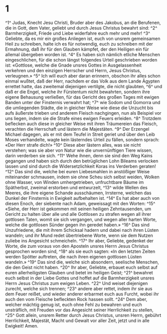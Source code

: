 # 1 
^1^ Judas, Knecht Jesu Christi, Bruder aber des Jakobus, an die Berufenen, die in Gott, dem Vater, geliebt und durch Jesus Christus bewahrt sind: ^2^ Barmherzigkeit, Friede und Liebe widerfahre euch mehr und mehr! ^3^ Geliebte, da es mir ein großes Anliegen ist, euch von unsrem gemeinsamen Heil zu schreiben, halte ich es für notwendig, euch zu schreiben mit der Ermahnung, daß ihr für den Glauben kämpfet, der den Heiligen ein für allemal übergeben worden ist. ^4^ Es haben sich nämlich etliche Menschen eingeschlichen, für die schon längst folgendes Urteil geschrieben worden ist: «Gottlose, welche die Gnade unsres Gottes in Ausgelassenheit verkehren und den einzigen Herrscher und Herrn, Jesus Christus, verleugnen.» ^5^ Ich will euch aber daran erinnern, obschon ihr alles schon einmal wußtet, daß der Herr, nachdem er das Volk aus dem Lande Ägypten errettet hatte, das zweitemal diejenigen vertilgte, die nicht glaubten, ^6^ und daß er die Engel, welche ihr Fürstentum nicht bewahrten, sondern ihre eigene Behausung verließen, für das Gericht des großen Tages mit ewigen Banden unter der Finsternis verwahrt hat; ^7^ wie Sodom und Gomorra und die umliegenden Städte, die in gleicher Weise wie diese die Unzucht bis aufs äußerste trieben und anderem Fleisch nachgingen, nun als Beispiel vor uns liegen, indem sie die Strafe eines ewigen Feuers erleiden. ^8^ Trotzdem beflecken auch diese in gleicher Weise mit ihren Träumereien das Fleisch, verachten die Herrschaft und lästern die Majestäten. ^9^ Der Erzengel Michael dagegen, als er mit dem Teufel in Streit geriet und über den Leib Moses verhandelte, wagte kein lästerndes Urteil zu fällen, sondern sprach: «Der Herr strafe dich!» ^10^ Diese aber lästern alles, was sie nicht verstehen; was sie aber von Natur wie die unvernünftigen Tiere wissen, darin verderben sie sich. ^11^ Wehe ihnen, denn sie sind den Weg Kains gegangen und haben sich durch den betrüglichen Lohn Bileams verlocken lassen und sind durch die Widersetzlichkeit Koras ins Verderben geraten! ^12^ Das sind die, welche bei euren Liebesmahlen in anstößiger Weise miteinander schmausen, indem sie ohne Scheu sich selbst weiden, Wolken ohne Wasser, von Winden umhergetrieben, unfruchtbare Bäume im Spätherbst, zweimal erstorben und entwurzelt, ^13^ wilde Wellen des Meeres, die ihre eigene Schande ausschäumen, Irrsterne, welchen das Dunkel der Finsternis in Ewigkeit aufbehalten ist. ^14^ Es hat aber auch von diesen Enoch, der siebente nach Adam, geweissagt mit den Worten: ^15^ «Siehe, der Herr ist gekommen mit seinen heiligen Zehntausenden, um Gericht zu halten über alle und alle Gottlosen zu strafen wegen all ihrer gottlosen Taten, womit sie sich vergangen, und wegen aller harten Worte, welche die gottlosen Sünder gegen ihn geredet haben.» ^16^ Das sind Unzufriedene, die mit ihrem Schicksal hadern und dabei nach ihren Lüsten wandeln; und ihr Mund redet übertriebene Worte, wenn sie dem Nutzen zuliebe ins Angesicht schmeicheln. ^17^ Ihr aber, Geliebte, gedenket der Worte, die zum voraus von den Aposteln unsres Herrn Jesus Christus gesprochen worden sind, ^18^ als sie euch sagten: «In den letzten Zeiten werden Spötter auftreten, die nach ihren eigenen gottlosen Lüsten wandeln.» ^19^ Das sind die, welche sich absondern, seelische Menschen, die den Geist nicht haben. ^20^ Ihr aber, Geliebte, erbauet euch selbst auf euren allerheiligsten Glauben und betet im heiligen Geist; ^21^ bewahret euch selbst in der Liebe Gottes und hoffet auf die Barmherzigkeit unsres Herrn Jesus Christus zum ewigen Leben. ^22^ Und weiset diejenigen zurecht, welche sich trennen; ^23^ andere aber rettet, indem ihr sie aus dem Feuer reißet, und wieder anderer erbarmet euch aus Furcht, wobei ihr auch den vom Fleische befleckten Rock hassen sollt. ^24^ Dem aber, welcher mächtig genug ist, euch ohne Fehl zu bewahren und euch unsträflich, mit Freuden vor das Angesicht seiner Herrlichkeit zu stellen, ^25^ Gott allein, unsrem Retter durch Jesus Christus, unsren Herrn, gebührt Herrlichkeit, Majestät, Macht und Gewalt vor aller Zeit, jetzt und in alle Ewigkeit! Amen. 